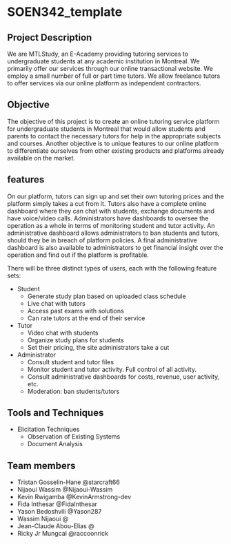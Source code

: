 # SOEN342_template

## Project Description
We are MTLStudy, an E-Academy providing tutoring services to undergraduate students at any academic institution in Montreal. We primarily offer our services through our online transactional website. We employ a small number of full or part time tutors. We allow freelance tutors to offer services via our online platform as independent contractors. 

## Objective
The objective of this project is to create an online tutoring service platform for undergraduate students in Montreal that would allow students and parents to contact the necessary tutors for help in the appropriate subjects and courses. Another objective is to unique features to our online platform to differentiate ourselves from other existing products and platforms already available on the market.

## features
On our platform, tutors can sign up and set their own tutoring prices and the platform simply takes a cut from it. Tutors also have a complete online dashboard where they can chat with students, exchange documents and have voice/video calls. Administrators have dashboards to oversee the operation as a whole in terms of monitoring student and tutor activity. An administrative dashboard allows administrators to ban students and tutors, should they be in breach of platform policies. A final administrative dashboard is also available to administrators to get financial insight over the operation and find out if the platform is profitable.

There will be three distinct types of users, each with the following feature sets:
- Student
  - Generate study plan based on uploaded class schedule
  - Live chat with tutors
  - Access past exams with solutions 
  - Can rate tutors at the end of their service
- Tutor  
  - Video chat with students
  - Organize study plans for students 
  - Set their pricing, the site administrators take a cut
- Administrator 
  - Consult student and tutor files
  - Monitor student and tutor activity. Full control of all activity.
  - Consult administrative dashboards for costs, revenue, user activity, etc.
  - Moderation: ban students/tutors 

## Tools and Techniques
- Elicitation Techniques
  - Observation of Existing Systems
  - Document Analysis

## Team members
- Tristan Gosselin-Hane @starcraft66
- Nijaoui Wassim @Nijaoui-Wassim
- Kevin Rwigamba @KevinArmstrong-dev
- Fida Inthesar @FidaInthesar
- Yason Bedoshvili @Yason287
- Wassim Nijaoui @
- Jean-Claude Abou-Elias @
- Ricky Jr Mungcal @raccoonrick
